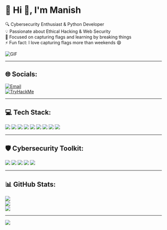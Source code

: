 # 💫 Hi 👋, I'm Manish

🔍 Cybersecurity Enthusiast & Python Developer  
💡 Passionate about Ethical Hacking & Web Security  
🎯 Focused on capturing flags and learning by breaking things  
⚡ Fun fact: I love capturing flags more than weekends 😄

![GIF](https://media.giphy.com/media/RbDKaczqWovIugyJmW/giphy.gif)

---

## 🌐 Socials:
[![Email](https://img.shields.io/badge/Email-D14836?logo=gmail&logoColor=white)](mailto:mk.kumar666888@gmail.com)  
[![TryHackMe](https://img.shields.io/badge/TryHackMe-212C42?style=for-the-badge&logo=tryhackme&logoColor=white)](https://tryhackme.com/p/m9x01)

---

## 💻 Tech Stack:
<p align="left">
  <img src="https://img.shields.io/badge/Python-3670A0?style=for-the-badge&logo=python&logoColor=ffdd54"/>
  <img src="https://img.shields.io/badge/Django-092E20?style=for-the-badge&logo=django&logoColor=white"/>
  <img src="https://img.shields.io/badge/MySQL-4479A1?style=for-the-badge&logo=mysql&logoColor=white"/>
  <img src="https://img.shields.io/badge/MongoDB-4ea94b?style=for-the-badge&logo=mongodb&logoColor=white"/>
  <img src="https://img.shields.io/badge/Numpy-013243?style=for-the-badge&logo=numpy&logoColor=white"/>
  <img src="https://img.shields.io/badge/Pandas-150458?style=for-the-badge&logo=pandas&logoColor=white"/>
  <img src="https://img.shields.io/badge/Matplotlib-white?style=for-the-badge&logo=matplotlib&logoColor=black"/>
  <img src="https://img.shields.io/badge/Git-F05033?style=for-the-badge&logo=git&logoColor=white"/>
  <img src="https://img.shields.io/badge/GitHub-181717?style=for-the-badge&logo=github&logoColor=white"/>
</p>

---

## 🛡️ Cybersecurity Toolkit:
<p align="left">
  <img src="https://img.shields.io/badge/Kali_Linux-557C94?style=for-the-badge&logo=kalilinux&logoColor=white"/>
  <img src="https://img.shields.io/badge/Nmap-0089D6?style=for-the-badge&logo=nmap&logoColor=white"/>
  <img src="https://img.shields.io/badge/Burp_Suite-FF7139?style=for-the-badge&logo=burpsuite&logoColor=white"/>
  <img src="https://img.shields.io/badge/Metasploit-2C3E50?style=for-the-badge&logo=metasploit&logoColor=white"/>
  <img src="https://img.shields.io/badge/Web_Hacking-0E76A8?style=for-the-badge"/>
</p>

---

## 📊 GitHub Stats:
![](https://github-readme-stats.vercel.app/api?username=manish676&theme=tokyonight&hide_border=false&include_all_commits=false&count_private=false)<br/>
![](https://streak-stats.demolab.com/?user=manish676&theme=tokyonight&hide_border=false)<br/>
![](https://github-readme-stats.vercel.app/api/top-langs/?username=manish676&theme=tokyonight&hide_border=false&include_all_commits=false&count_private=false&layout=compact)

---

[![](https://visitcount.itsvg.in/api?id=manish676&icon=0&color=0)](https://visitcount.itsvg.in)

<!-- Proudly created with GPRM ( https://gprm.itsvg.in ) -->
